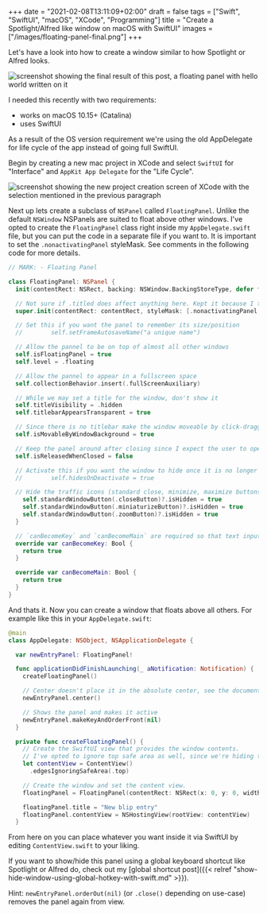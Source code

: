 +++
date = "2021-02-08T13:11:09+02:00"
draft = false
tags = ["Swift", "SwiftUI", "macOS", "XCode", "Programming"]
title = "Create a Spotlight/Alfred like window on macOS with SwiftUI"
images = ["/images/floating-panel-final.png"]
+++

Let's have a look into how to create a window similar to how Spotlight or Alfred looks.<!--more-->

![screenshot showing the final result of this post, a floating panel with hello world written on it](/images/floating-panel-final.png)

I needed this recently with two requirements:

- works on macOS 10.15+ (Catalina)
- uses SwiftUI

As a result of the OS version requirement we're using the old AppDelegate for life cycle of the app instead of going full SwiftUI.

Begin by creating a new mac project in XCode and select `SwiftUI` for "Interface" and `AppKit App Delegate` for the "Life Cycle".

![screenshot showing the new project creation screen of XCode with the selection mentioned in the previous paragraph](/images/floating-panel-project-creation.png)

Next up lets create a subclass of `NSPanel` called `FloatingPanel`. Unlike the default `NSWindow` NSPanels are suited to float above other windows. I've opted to create the `FloatingPanel` class right inside my `AppDelegate.swift` file, but you can put the code in a separate file if you want to. It is important to set the `.nonactivatingPanel` styleMask. See comments in the following code for more details.

```swift
// MARK: - Floating Panel

class FloatingPanel: NSPanel {
  init(contentRect: NSRect, backing: NSWindow.BackingStoreType, defer flag: Bool) {

  // Not sure if .titled does affect anything here. Kept it because I think it might help with accessibility but I did not test that.
  super.init(contentRect: contentRect, styleMask: [.nonactivatingPanel, .titled, .resizable, .closable, .fullSizeContentView], backing: backing, defer: flag)

  // Set this if you want the panel to remember its size/position
  //        self.setFrameAutosaveName("a unique name")

  // Allow the pannel to be on top of almost all other windows
  self.isFloatingPanel = true
  self.level = .floating

  // Allow the pannel to appear in a fullscreen space
  self.collectionBehavior.insert(.fullScreenAuxiliary)

  // While we may set a title for the window, don't show it
  self.titleVisibility = .hidden
  self.titlebarAppearsTransparent = true

  // Since there is no titlebar make the window moveable by click-dragging on the background
  self.isMovableByWindowBackground = true

  // Keep the panel around after closing since I expect the user to open/close it often
  self.isReleasedWhenClosed = false

  // Activate this if you want the window to hide once it is no longer focused
  //        self.hidesOnDeactivate = true

  // Hide the traffic icons (standard close, minimize, maximize buttons)
    self.standardWindowButton(.closeButton)?.isHidden = true
    self.standardWindowButton(.miniaturizeButton)?.isHidden = true
    self.standardWindowButton(.zoomButton)?.isHidden = true
  }

  // `canBecomeKey` and `canBecomeMain` are required so that text inputs inside the panel can receive focus
  override var canBecomeKey: Bool {
    return true
  }

  override var canBecomeMain: Bool {
    return true
  }
}
```

And thats it. Now you can create a window that floats above all others. For example like this in your `AppDelegate.swift`:

```swift
@main
class AppDelegate: NSObject, NSApplicationDelegate {

  var newEntryPanel: FloatingPanel!

  func applicationDidFinishLaunching(_ aNotification: Notification) {
    createFloatingPanel()

    // Center doesn't place it in the absolute center, see the documentation for more details
    newEntryPanel.center()

    // Shows the panel and makes it active
    newEntryPanel.makeKeyAndOrderFront(nil)
  }

  private func createFloatingPanel() {
    // Create the SwiftUI view that provides the window contents.
    // I've opted to ignore top safe area as well, since we're hiding the traffic icons
    let contentView = ContentView()
      .edgesIgnoringSafeArea(.top)

    // Create the window and set the content view.
    floatingPanel = FloatingPanel(contentRect: NSRect(x: 0, y: 0, width: newEntryPanelSize.width, height: newEntryPanelSize.height), backing: .buffered, defer: false)

    floatingPanel.title = "New blip entry"
    floatingPanel.contentView = NSHostingView(rootView: contentView)
  }
```

From here on you can place whatever you want inside it via SwiftUI by editing `ContentView.swift` to your liking.

If you want to show/hide this panel using a global keyboard shortcut like Spotlight or Alfred do, check out my [global shortcut post]({{< relref "show-hide-window-using-global-hotkey-with-swift.md" >}}).

Hint: `newEntryPanel.orderOut(nil)` (or `.close()` depending on use-case) removes the panel again from view.
